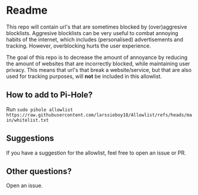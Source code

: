 # Readme

This repo will contain url's that are sometimes blocked by (over)aggresive blocklists. Aggresive blocklists can be very useful to combat annoying habits of the internet, which includes (personalised) advertisements and tracking. However, overblocking hurts the user experience.

The goal of this repo is to decrease the amount of annoyance by reducing the amount of websites that are incorrectly blocked, while maintaining user privacy. This means that url's that break a website/service, but that are also used for tracking purposes, will **not** be included in this allowlist.

## How to add to Pi-Hole?
Run `sudo pihole allowlist https://raw.githubusercontent.com/larssieboy18/Allowlist/refs/heads/main/whitelist.txt`

## Suggestions
If you have a suggestion for the allowlist, feel free to open an issue or PR.

## Other questions?
Open an issue.
